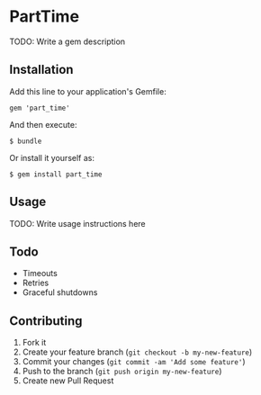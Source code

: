 # PartTime

TODO: Write a gem description

## Installation

Add this line to your application's Gemfile:

    gem 'part_time'

And then execute:

    $ bundle

Or install it yourself as:

    $ gem install part_time

## Usage

TODO: Write usage instructions here

## Todo

* Timeouts
* Retries
* Graceful shutdowns

## Contributing

1. Fork it
2. Create your feature branch (`git checkout -b my-new-feature`)
3. Commit your changes (`git commit -am 'Add some feature'`)
4. Push to the branch (`git push origin my-new-feature`)
5. Create new Pull Request

